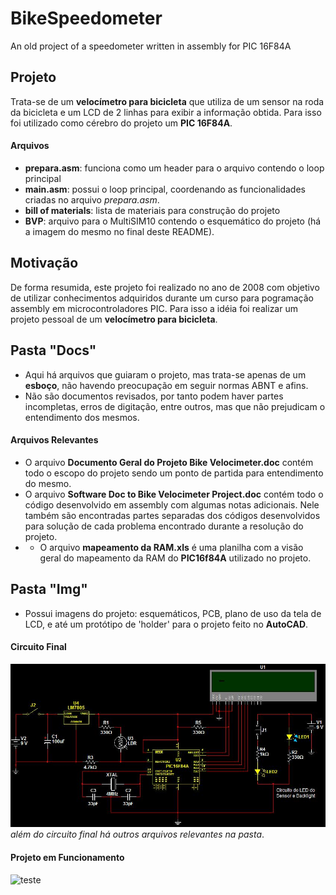 # BikeSpeedometer
An old project of a speedometer written in assembly for PIC 16F84A

## Projeto
Trata-se de um **velocímetro para bicicleta** que utiliza de um sensor na roda da bicicleta e um LCD de 2 linhas para exibir a informação obtida. Para isso foi utilizado como cérebro do projeto um **PIC 16F84A**.

#### Arquivos
- **prepara.asm**: funciona como um header para o arquivo contendo o loop principal
- **main.asm**: possui o loop principal, coordenando as funcionalidades criadas no arquivo _prepara.asm_.
- **bill of materials**: lista de materiais para construção do projeto
- **BVP**: arquivo para o MultiSIM10 contendo o esquemático do projeto (há a imagem do mesmo no final deste README).

## Motivação
De forma resumida, este projeto foi realizado no ano de 2008 com objetivo de utilizar conhecimentos adquiridos durante um curso para pogramação assembly em microcontroladores PIC. Para isso a idéia foi realizar um projeto pessoal de um **velocímetro para bicicleta**.

## Pasta "Docs"
- Aqui há arquivos que guiaram o projeto, mas trata-se apenas de um **esboço**, não havendo preocupação em seguir normas ABNT e afins.
- Não são documentos revisados, por tanto podem haver partes incompletas, erros de digitação, entre outros, mas que não prejudicam o entendimento dos mesmos.
#### Arquivos Relevantes
- O arquivo **Documento Geral do Projeto Bike Velocimeter.doc** contém todo o escopo do projeto sendo um ponto de partida para entendimento do mesmo.
- O arquivo **Software Doc to Bike Velocimeter Project.doc** contém todo o código desenvolvido em assembly com algumas notas adicionais. Nele também são encontradas partes separadas dos códigos desenvolvidos para solução de cada problema encontrado durante a resolução do projeto.
-  - O arquivo **mapeamento da RAM.xls** é uma planilha com a visão geral do mapeamento da RAM  do **PIC16f84A** utilizado no projeto.

## Pasta "Img"
- Possui imagens do projeto: esquemáticos, PCB, plano de uso da tela de LCD, e até um protótipo de 'holder' para o projeto feito no **AutoCAD**.
#### Circuito Final
![circuito final](img/circuito_final.JPG)
_além do circuito final há outros arquivos relevantes na pasta_.

#### Projeto em Funcionamento
![teste](img/testes_bsp.gif)

